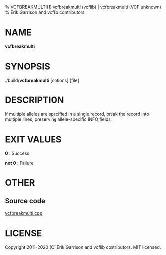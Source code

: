 % VCFBREAKMULTI(1) vcfbreakmulti (vcflib) | vcfbreakmulti (VCF unknown)
% Erik Garrison and vcflib contributors

# NAME

**vcfbreakmulti**

# SYNOPSIS

./build/**vcfbreakmulti** [options] [file]

# DESCRIPTION

If multiple alleles are specified in a single record, break the record into multiple lines, preserving allele-specific INFO fields.





# EXIT VALUES

**0**
: Success

**not 0**
: Failure

# OTHER

## Source code

[vcfbreakmulti.cpp](https://github.com/vcflib/vcflib/blob/master/src/vcfbreakmulti.cpp)

# LICENSE

Copyright 2011-2020 (C) Erik Garrison and vcflib contributors. MIT licensed.

<!--
  Created with ./scripts/bin2md.rb scripts/bin2md-template.erb
-->
